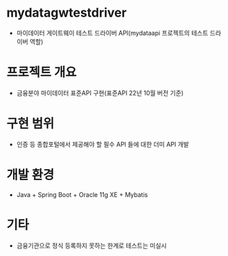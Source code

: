 # mydatagwtestdriver 
- 마이데이터 게이트웨이 테스트 드라이버 API(mydataapi 프로젝트의 테스트 드라이버 역할)

# 프로젝트 개요
- 금융분야 마이데이터 표준API 구현(표준API 22년 10월 버전 기준)

# 구현 범위
- 인증 등 종합포털에서 제공해야 할 필수 API 들에 대한 더미 API 개발
 
# 개발 환경
- Java + Spring Boot + Oracle 11g XE + Mybatis
 
# 기타
- 금융기관으로 정식 등록하지 못하는 한계로 테스트는 미실시
